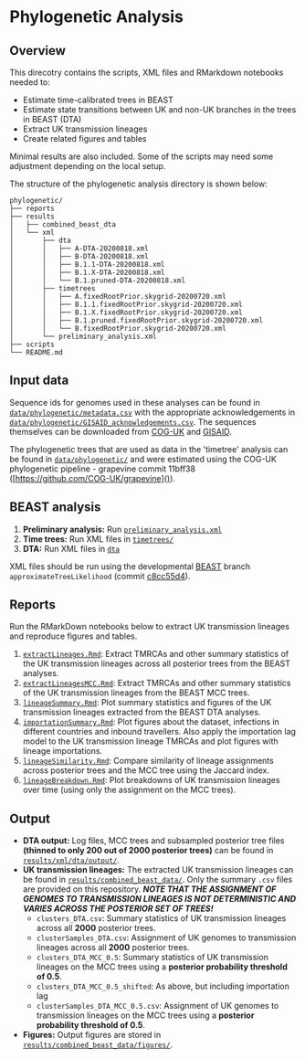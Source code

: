# Phylogenetic Analysis

## Overview

This direcotry contains the scripts, XML files and RMarkdown notebooks needed to: 

- Estimate time-calibrated trees in BEAST
- Estimate state transitions between UK and non-UK branches in the trees in BEAST (DTA)
- Extract UK transmission lineages
- Create related figures and tables

Minimal results are also included. Some of the scripts may need some adjustment depending on the local setup.

The structure of the phylogenetic analysis directory is shown below:

```
phylogenetic/
├── reports
├── results
│   ├── combined_beast_dta
│   └── xml
│       ├── dta
│       │   ├── A-DTA-20200818.xml
│       │   ├── B-DTA-20200818.xml
│       │   ├── B.1.1-DTA-20200818.xml
│       │   ├── B.1.X-DTA-20200818.xml
│       │   └── B.1.pruned-DTA-20200818.xml
│       ├── timetrees
│       │   ├── A.fixedRootPrior.skygrid-20200720.xml
│       │   ├── B.1.1.fixedRootPrior.skygrid-20200720.xml
│       │   ├── B.1.X.fixedRootPrior.skygrid-20200720.xml
│       │   ├── B.1.pruned.fixedRootPrior.skygrid-20200720.xml
│       │   └── B.fixedRootPrior.skygrid-20200720.xml
│       └── preliminary_analysis.xml
├── scripts
└── README.md

```


## Input data
Sequence ids for genomes used in these analyses can be found in [`data/phylogenetic/metadata.csv`](../../data/phylogenetic/metadata.csv) with the appropriate acknowledgements in [`data/phylogenetic/GISAID_acknowledgements.csv`](../../data/phylogenetic/GISAID_acknowledgements.csv). The sequences themselves can be downloaded from [COG-UK](https://www.cogconsortium.uk/data/) and [GISAID](http://www.gisaid.org). 

The phylogenetic trees that are used as data in the 'timetree' analysis can be found in [`data/phylogenetic/`](../../data/phylogenetic/) and were estimated using the COG-UK phylogenetic pipeline - grapevine commit 11bff38 ([https://github.com/COG-UK/grapevine]()). 


## BEAST analysis

1. **Preliminary analysis:** Run [`preliminary_analysis.xml`](results/xml/preliminary_analysis.xml)
2. **Time trees:** Run XML files in [`timetrees/`](results/xml/timetrees/)
3. **DTA:** Run XML files in [`dta`](results/xml/dta/)

XML files should be run using the developmental [BEAST](https://github.com/beast-dev/beast-mcmc) branch `approximateTreeLikelihood` (commit [c8cc55d4](https://github.com/beast-dev/beast-mcmc/tree/c8cc55d4fe9d8c6c802c2cbb71936a2c4ccc381e)). 


## Reports

Run the RMarkDown notebooks below to extract UK transmission lineages and reproduce figures and tables. 

1. [`extractLineages.Rmd`](reports/extractLineages.md): Extract TMRCAs and other summary statistics of the UK transmission lineages across all posterior trees from the BEAST analyses.
2. [`extractLineagesMCC.Rmd`](reports/extractLineagesMCC.md): Extract TMRCAs and other summary statistics of the UK transmission lineages from the BEAST MCC trees.
3. [`lineageSummary.Rmd`](reports/lineageSummary.pdf): Plot summary statistics and figures of the UK transmission lineages extracted from the BEAST DTA analyses.
4. [`importationSummary.Rmd`](reports/importationSummary.pdf): Plot figures about the dataset, infections in different countries and inbound travellers. Also apply the importation lag model to the UK transmission lineage TMRCAs and plot figures with lineage importations. 
5. [`lineageSimilarity.Rmd`](reports/lineageSimilarity.md): Compare similarity of lineage assignments across posterior trees and the MCC tree using the Jaccard index. 
6. [`lineageBreakdown.Rmd`](reports/lineageBreakdown.pdf): Plot breakdowns of UK transmission lineages over time (using only the assignment on the MCC trees).


## Output

- **DTA output:** Log files, MCC trees and subsampled posterior tree files **(thinned to only 200 out of 2000 posterior trees)** can be found in [`results/xml/dta/output/`](results/xml/dta/output/).
- **UK transmission lineages:** The extracted UK transmission lineages can be found in [`results/combined_beast_data/`](results/combined_beast_dta/). Only the summary `.csv` files are provided on this repository. _**NOTE THAT THE ASSIGNMENT OF GENOMES TO TRANSMISSION LINEAGES IS NOT DETERMINISTIC AND VARIES ACROSS THE POSTERIOR SET OF TREES!**_
	- `clusters_DTA.csv`: Summary statistics of UK transmission lineages across all **2000** posterior trees.
	- `clusterSamples_DTA.csv`: Assignment of UK genomes to transmission lineages across all **2000** posterior trees.
	- `clusters_DTA_MCC_0.5`: Summary statistics of UK transmission lineages on the MCC trees using a **posterior probability threshold of 0.5**. 
	- `clusters_DTA_MCC_0.5_shifted`: As above, but including importation lag
	- `clusterSamples_DTA_MCC_0.5.csv`: Assignment of UK genomes to transmission lineages on the MCC trees using a **posterior probability threshold of 0.5**. 
- **Figures:** Output figures are stored in [`results/combined_beast_data/figures/`](results/combined_beast_dta/figures/).


